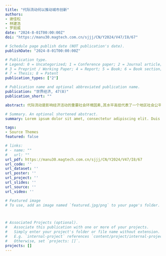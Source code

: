 ```yaml
---
title: "代际流动何以推动城市创新"
authors:
- 谢佳松
- 林建浩
- 罗挺威
date: "2024-8-01T00:00:00Z"
doi: "https://manu30.magtech.com.cn/sjjj/CN/Y2024/V47/I8/67"

# Schedule page publish date (NOT publication's date).
publishDate: "2024-8-01T00:00:00Z"

# Publication type.
# Legend: 0 = Uncategorized; 1 = Conference paper; 2 = Journal article;
# 3 = Preprint / Working Paper; 4 = Report; 5 = Book; 6 = Book section;
# 7 = Thesis; 8 = Patent
publication_types: ["2"]

# Publication name and optional abbreviated publication name.
publication: "世界经济, 47(8)"
publication_short: ""

abstract: 代际流动是影响经济活动的重要社会环境因素,其水平高低代表了一个地区社会公平尤其是机会公平程度。本文基于全国1%人口抽样调查数据构造城市层级的代际流动性指标,探究其对城市-行业创新的影响及其作用机制。研究发现,代际流动性显著促进了创新产出,这一结论在一系列稳健性检验和内生性讨论后仍然存在。基于地区历史上距离印刷品原材料的河流距离这一外生地理特征,本文验证了代际流动对创新的因果影响。在机制检验中,一方面,高代际流动性能够吸引高技能劳动力迁入,继而优化劳动力结构;另一方面,高代际流动性意味着更加开放的机会结构,鼓励个体竞争和冒险,从而释放企业家精神以推动创新。本文结论表明,代际流动性不仅事关阶层固化和社会稳定,更是影响创新的重要因素。围绕创新推动改革,需要将提升代际流动性纳入促进创新的政策体系之中。

# Summary. An optional shortened abstract.
summary: Lorem ipsum dolor sit amet, consectetur adipiscing elit. Duis posuere tellus ac convallis placerat. Proin tincidunt magna sed ex sollicitudin condimentum.

tags:
- Source Themes
featured: false

# links:
# - name: ""
#   url: ""
url_pdf: https://manu30.magtech.com.cn/sjjj/CN/Y2024/V47/I8/67
url_code: ''
url_dataset: ''
url_poster: ''
url_project: ''
url_slides: ''
url_source: ''
url_video: ''

# Featured image
# To use, add an image named `featured.jpg/png` to your page's folder. 



# Associated Projects (optional).
#   Associate this publication with one or more of your projects.
#   Simply enter your project's folder or file name without extension.
#   E.g. `internal-project` references `content/project/internal-project/index.md`.
#   Otherwise, set `projects: []`.
projects: []
---
```



